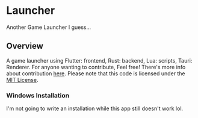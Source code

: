 # Launcher

Another Game Launcher I guess...

## Overview

A game launcher using Flutter: frontend, Rust: backend, Lua: scripts, Tauri: Renderer. For anyone wanting to contribute, Feel free! There's more info about contribution [here](./docs/CONTRIBUTING.md). Please note that this code is licensed under the [MIT License](./LICENSE).


### Windows Installation

I'm not going to write an installation while this app still doesn't work lol.
